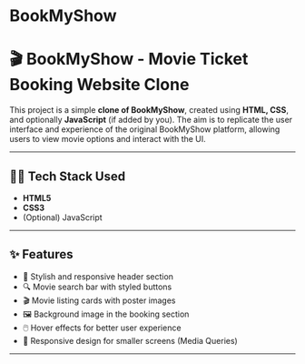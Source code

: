 # BookMyShow

# 🎬 BookMyShow - Movie Ticket Booking Website Clone

This project is a simple **clone of BookMyShow**, created using **HTML, CSS**, and optionally **JavaScript** (if added by you). The aim is to replicate the user interface and experience of the original BookMyShow platform, allowing users to view movie options and interact with the UI.

---

## 🧑‍💻 Tech Stack Used

- **HTML5**
- **CSS3**
- (Optional) JavaScript

---

## ✨ Features

- 🎨 Stylish and responsive header section
- 🔍 Movie search bar with styled buttons
- 🎬 Movie listing cards with poster images
- 🖼️ Background image in the booking section
- 🖱️ Hover effects for better user experience
- 📱 Responsive design for smaller screens (Media Queries)

---
